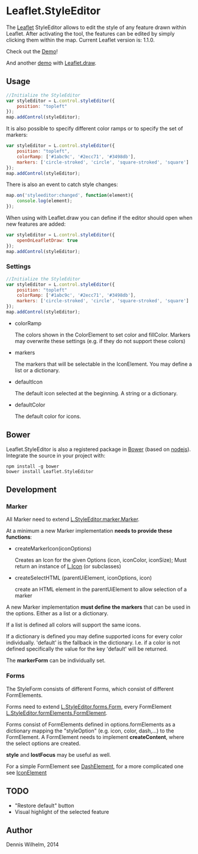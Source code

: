 Leaflet.StyleEditor
=============

The [Leaflet](http://leafletjs.com/) StyleEditor allows to edit the style of any feature drawn within Leaflet.
After activating the tool, the features can be edited by simply clicking them within the map.
Current Leaflet version is: 1.1.0.

Check out the [Demo](http://dwilhelm89.github.io/Leaflet.StyleEditor/)!

And another [demo](http://dwilhelm89.github.io/Leaflet.StyleEditor/StyleEditorWithLeafletDraw.html) with [Leaflet.draw](https://github.com/Leaflet/Leaflet.draw).

Usage
-----

```javascript
//Initialize the StyleEditor
var styleEditor = L.control.styleEditor({
    position: "topleft"
});
map.addControl(styleEditor);
````

It is also possible to specify different color ramps or to specify the set of markers:
```javascript
var styleEditor = L.control.styleEditor({
    position: "topleft",
    colorRamp: ['#1abc9c', '#2ecc71', '#3498db'],
    markers: ['circle-stroked', 'circle', 'square-stroked', 'square']
});
map.addControl(styleEditor);
````


There is also an event to catch style changes:
```javascript
map.on('styleeditor:changed', function(element){
    console.log(element);
});
````

When using with Leaflet.draw you can define if the editor should open when new features are added:
```javascript
var styleEditor = L.control.styleEditor({
    openOnLeafletDraw: true
});
map.addControl(styleEditor);
````

### Settings

```javascript
//Initialize the StyleEditor
var styleEditor = L.control.styleEditor({
    position: "topleft"
    colorRamp: ['#1abc9c', '#2ecc71', '#3498db'],
    markers: ['circle-stroked', 'circle', 'square-stroked', 'square']
});
map.addControl(styleEditor);
````

* colorRamp

   The colors shown in the ColorElement to set color and fillColor.
   Markers may overwrite these settings (e.g. if they do not support
   these colors)

* markers

   The markers that will be selectable in the IconElement. You may
   define a list or a dictionary.

* defaultIcon

   The default icon selected at the beginning. A string or a dictionary.

* defaultColor

   The default color for icons.

Bower
----
Leaflet.StyleEditor is also a registered package in [Bower](http://bower.io/) (based on [nodejs](http://nodejs.org/)). Integrate the source in your project with:
```
npm install -g bower
bower install Leaflet.StyleEditor
```

Development
----

### Marker

All Marker need to extend [L.StyleEditor.marker.Marker](https://github.com/dwilhelm89/Leaflet.StyleEditor/blob/master/src/javascript/Marker/Marker.js).

At a minimum a new Marker implementation **needs to provide these functions**:
* createMarkerIcon(iconOptions)

   Creates an Icon for the given Options (icon, iconColor, iconSize);
   Must return an instance of [L.Icon](http://leafletjs.com/reference-1.2.0.html#icon) (or subclasses)

* createSelectHTML (parentUiElement, iconOptions, icon)

   create an HTML element in the parentUiElement to allow selection of a marker

A new Marker implementation **must define the markers** that can be used in the options.
Either as a list or a dictionary.

If a list is defined all colors will support the same icons.

If a dictionary is defined you may define supported icons for every color individually.
'default' is the fallback in the dictionary. I.e. if a color is not defined specifically the value for the key 'default' will be returned.

The **markerForm** can be individually set.

### Forms

The StyleForm consists of different Forms, which consist of different FormElements.

Forms need to extend [L.StyleEditor.forms.Form](https://github.com/dwilhelm89/Leaflet.StyleEditor/blob/master/src/javascript/Form/Form.js),
every FormElement [L.StyleEditor.formElements.FormElement](https://github.com/dwilhelm89/Leaflet.StyleEditor/blob/master/src/javascript/FormElements/FormElement.js).

Forms consist of FormElements defined in options.formElements as a dictionary mapping the "styleOption" (e.g. icon, color, dash,...) to the FormElement.
A FormElement needs to implement **createContent**, where the select options are created.

**style** and **lostFocus** may be useful as well.

For a simple FormElement see [DashElement](https://github.com/dwilhelm89/Leaflet.StyleEditor/blob/master/src/javascript/FormElements/DashElement.js),
for a more complicated one see [IconElement](https://github.com/dwilhelm89/Leaflet.StyleEditor/blob/master/src/javascript/FormElements/IconElement.js)

TODO
-----
* "Restore default" button
* Visual highlight of the selected feature


Author
-----
Dennis Wilhelm, 2014

